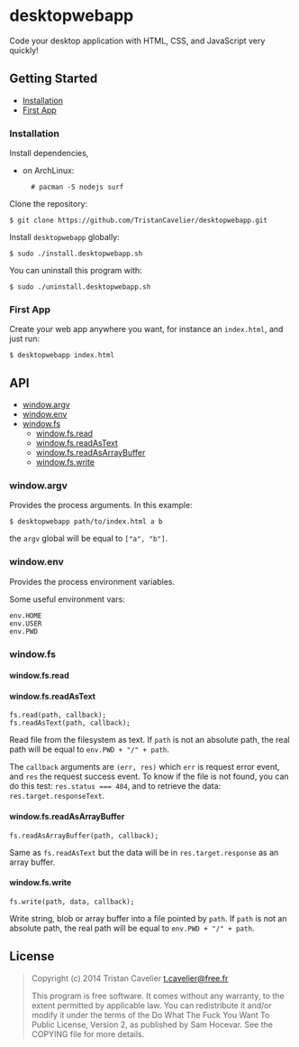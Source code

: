 desktopwebapp
=============

Code your desktop application with HTML, CSS, and JavaScript very quickly!

Getting Started
---------------

- [Installation](#installation)
- [First App](#fisrt-app)

### Installation

Install dependencies,

- on ArchLinux:

        # pacman -S nodejs surf

Clone the repository:

    $ git clone https://github.com/TristanCavelier/desktopwebapp.git

Install `desktopwebapp` globally:

    $ sudo ./install.desktopwebapp.sh

You can uninstall this program with:

    $ sudo ./uninstall.desktopwebapp.sh

### First App

Create your web app anywhere you want, for instance an `index.html`, and just
run:

    $ desktopwebapp index.html

API
---

- [window.argv](#windowargv)
- [window.env](#windowenv)
- [window.fs](#windowfs)
    - [window.fs.read](#windowfsread)
    - [window.fs.readAsText](#windowfsreadastext)
    - [window.fs.readAsArrayBuffer](#windowfsreadasarraybuffer)
    - [window.fs.write](#windowfswrite)

### window.argv

Provides the process arguments. In this example:

    $ desktopwebapp path/to/index.html a b

the `argv` global will be equal to `["a", "b"]`.

### window.env

Provides the process environment variables.

Some useful environment vars:

    env.HOME
    env.USER
    env.PWD

### window.fs

#### window.fs.read

#### window.fs.readAsText

    fs.read(path, callback);
    fs.readAsText(path, callback);

Read file from the filesystem as text. If `path` is not an absolute path, the
real path will be equal to `env.PWD + "/" + path`.

The `callback` arguments are `(err, res)` which `err` is request error event,
and `res` the request success event. To know if the file is not found, you can
do this test: `res.status === 404`, and to retrieve the data:
`res.target.responseText`.

#### window.fs.readAsArrayBuffer

    fs.readAsArrayBuffer(path, callback);

Same as `fs.readAsText` but the data will be in `res.target.response` as an
array buffer.

#### window.fs.write

    fs.write(path, data, callback);

Write string, blob or array buffer into a file pointed by `path`. If `path` is
not an absolute path, the real path will be equal to `env.PWD + "/" + path`.

License
-------

> Copyright (c) 2014 Tristan Cavelier <t.cavelier@free.fr>
>
> This program is free software. It comes without any warranty, to
> the extent permitted by applicable law. You can redistribute it
> and/or modify it under the terms of the Do What The Fuck You Want
> To Public License, Version 2, as published by Sam Hocevar. See
> the COPYING file for more details.
